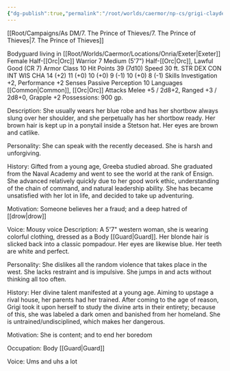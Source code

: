 ```yaml
---
{"dg-publish":true,"permalink":"/root/worlds/caermor/np-cs/grigi-clayden/","tags":["Chaia"]}
---
```


[[Root/Campaigns/As DM/7. The Prince of Thieves/7. The Prince of Thieves\|7. The Prince of Thieves]]

Bodyguard living in [[Root/Worlds/Caermor/Locations/Onria/Exeter\|Exeter]]
Female Half-[[Orc\|Orc]] Warrior 7
Medium (5'7") Half-[[Orc\|Orc]], Lawful Good (CR 7)
Armor Class 10
Hit Points 39 (7d10)
Speed 30 ft.
STR	DEX	CON	INT	WIS	CHA
14 (+2)	11 (+0)	10 (+0)	9 (-1)	10 (+0)	8 (-1)
Skills Investigation +2, Performance +2
Senses Passive Perception 10
Languages [[Common\|Common]], [[Orc\|Orc]]
Attacks Melee +5 / 2d8+2, Ranged +3 / 2d8+0, Grapple +2
Possessions: 900 gp.

Description: She usually wears her blue robe and has her shortbow always slung over her shoulder, and she perpetually has her shortbow ready. Her brown hair is kept up in a ponytail inside a Stetson hat. Her eyes are brown and catlike.

Personality: She can speak with the recently deceased. She is harsh and unforgiving.

History: Gifted from a young age, Greeba studied abroad. She graduated from the Naval Academy and went to see the world at the rank of Ensign. She advanced relatively quickly due to her good work ethic, understanding of the chain of command, and natural leadership ability. She has became unsatisfied with her lot in life, and decided to take up adventuring.

Motivation: Someone believes her a fraud; and a deep hatred of [[drow\|drow]]

Voice: Mousy voice
Description: A 5'7" western woman, she is wearing colorful clothing, dressed as a Body [[Guard\|Guard]]. Her blonde hair is slicked back into a classic pompadour. Her eyes are likewise blue. Her teeth are white and perfect.

Personality: She dislikes all the random violence that takes place in the west. She lacks restraint and is impulsive. She jumps in and acts without thinking all too often.

History: Her divine talent manifested at a young age. Aiming to upstage a rival house, her parents had her trained. After coming to the age of reason, Grigi took it upon herself to study the divine arts in their entirety; because of this, she was labeled a dark omen and banished from her homeland. She is untrained/undisciplined, which makes her dangerous.

Motivation: She is content; and to end her boredom

Occupation: Body [[Guard\|Guard]]

Voice: Ums and uhs a lot
